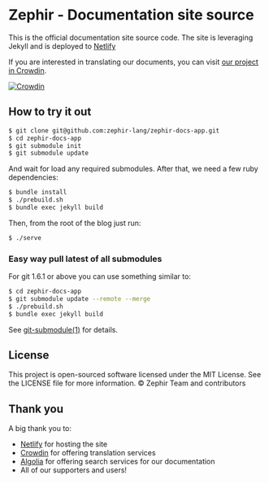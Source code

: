 # Zephir - Documentation site source

This is the official documentation site source code. The site is leveraging Jekyll and is deployed to [Netlify](https://app.netlify.com)

If you are interested in translating our documents, you can visit [our project in Crowdin](https://crowdin.com/project/zephir-documentation).

[![Crowdin](https://d322cqt584bo4o.cloudfront.net/zephir-documentation/localized.svg)](https://crowdin.com/project/zephir-documentation)

## How to try it out

```sh
$ git clone git@github.com:zephir-lang/zephir-docs-app.git
$ cd zephir-docs-app
$ git submodule init
$ git submodule update
```

And wait for load any required submodules. After that, we need a few ruby dependencies:

```sh
$ bundle install
$ ./prebuild.sh
$ bundle exec jekyll build
```

Then, from the root of the blog just run:

```sh
$ ./serve
```

### Easy way pull latest of all submodules

For git 1.6.1 or above you can use something similar to:

```sh
$ cd zephir-docs-app
$ git submodule update --remote --merge
$ ./prebuild.sh
$ bundle exec jekyll build
```

See [git-submodule(1)](http://www.kernel.org/pub/software/scm/git/docs/v1.6.1.3/git-submodule.html) for details.

## License

This project is open-sourced software licensed under the MIT License. See the LICENSE file for more information.
© Zephir Team and contributors

## Thank you

A big thank you to:
- [Netlify](https://app.netlify.com) for hosting the site
- [Crowdin](https://crowdin.com) for offering translation services
- [Algolia](https://www.algolia.com) for offering search services for our documentation
- All of our supporters and users!
